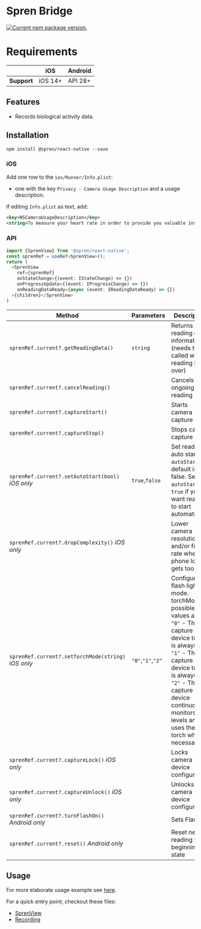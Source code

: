 # Spren Bridge

<a href="https://www.npmjs.org/package/@spren/react-native">
  <img src="https://img.shields.io/npm/v/@spren/react-native?color=brightgreen&label=npm%20package" alt="Current npm package version." />
</a>

# Requirements
|                | iOS     | Android     |
|----------------|---------|---------|
| **Support**    | iOS 14+| API 28+|


## Features

* Records biological activity data.

## Installation

```
npm install @spren/react-native --save
```

### iOS

Add one row to the `ios/Runner/Info.plist`:

* one with the key `Privacy - Camera Usage Description` and a usage description.

If editing `Info.plist` as text, add:

```xml
<key>NSCameraUsageDescription</key>
<string>To measure your heart rate in order to provide you valuable insights.</string>
```

### API
```typescript
import {SprenView} from '@spren/react-native';
const sprenRef = useRef<SprenView>();
return (
  <SprenView
    ref={sprenRef}
    onStateChange={(event: IStateChange) => {})
    onProgressUpdate={(event: IProgressChange) => {})
    onReadingDataReady={async (event: IReadingDataReady) => {})
  >{children}</SprenView>
)
```
| Method                     | Parameters              | Description                                                                               |
|----------------------------|-------------------|-------------------------------------------------------------------------------------------|
| `sprenRef.current?.getReadingData()`        | `string`          | Returns reading data information (needs to be called when reading is over)                                                                 |
| `sprenRef.current?.cancelReading()`           |  | Cancels the ongoing reading                                                 |
| `sprenRef.current?.captureStart()`                |              | Starts camera capture |
| `sprenRef.current?.captureStop()`          |             | Stops camera capture                                                      |
| `sprenRef.current?.setAutoStart(bool)` *iOS only*           | `true`,`false`          | Set reading auto start. `autoStart` by default is false. Set `autoStart` to `true` if you want reading to start automatically.                                                             |
| `sprenRef.current?.dropComplexity()` *iOS only*  |   | Lower camera resolution and/or frame rate when phone load gets too high                                                              |
| `sprenRef.current?.setTorchMode(string)` *iOS only*        | `"0"`,`"1"`,`"2"`          | Configure flash light mode. torchMode possible values are: `"0"` - The capture device torch is always off. `"1"` - The capture device torch is always on. `"2"` - The capture device continuously monitors light levels and uses the torch when necessary.                                                                 |
| `sprenRef.current?.captureLock()` *iOS only*    |          | Locks camera device configuration      |
| `sprenRef.current?.captureUnlock()` *iOS only*     |          | Unlocks camera device configuration      |
| `sprenRef.current?.turnFlashOn()` *Android only*     |          | Sets Flash On      |
| `sprenRef.current?.reset()` *Android only*     |          | Reset new reading to the beginning state      |

## Usage

For more elaborate usage example see [here](https://github.com/Elite-HRV/spren-vision-ios/tree/main/react-native/example).

For a quick entry point, checkout these files:
- [SprenView](https://github.com/Elite-HRV/spren-vision-ios/tree/main/react-native/example/src/components/SprenView/index.tsx)
- [Recording](https://github.com/Elite-HRV/spren-vision-ios/tree/main/react-native/example/src/stacks/measure/Recording/index.tsx)
